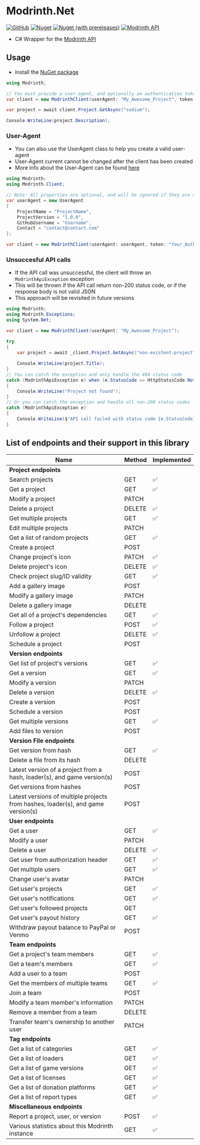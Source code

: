 # Modrinth.Net

[![GitHub](https://img.shields.io/github/license/Zechiax/Modrinth.Net?style=for-the-badge)](https://github.com/Zechiax/Modrinth.Net)
[![Nuget](https://img.shields.io/nuget/v/Modrinth.Net?style=for-the-badge)](https://www.nuget.org/packages/Modrinth.Net)
[![Nuget (with prereleases)](https://img.shields.io/nuget/vpre/Modrinth.Net?label=NuGet%20Pre-release&style=for-the-badge)](https://www.nuget.org/packages/Modrinth.Net)
[![Modrinth API](https://img.shields.io/badge/Modrinth%20API-v2.7.0-449C59?style=for-the-badge)](https://docs.modrinth.com/api-spec/)

- C# Wrapper for the [Modrinth API](https://docs.modrinth.com/api-spec/)

## Usage

- Install the [NuGet package](https://www.nuget.org/packages/Modrinth.Net)

```csharp
using Modrinth;

// You must provide a user-agent, and optionally an authentication token if you wish to access authenticated API endpoints
var client = new ModrinthClient(userAgent: "My_Awesome_Project", token: "Your_Authentication_Token");

var project = await client.Project.GetAsync("sodium");

Console.WriteLine(project.Description);
```

### User-Agent

- You can also use the UserAgent class to help you create a valid user-agent
- User-Agent current cannot be changed after the client has been created
- More info about the User-Agent can be found [here](https://docs.modrinth.com/api-spec/#section/User-Agents)

```csharp
using Modrinth;
using Modrinth.Client;

// Note: All properties are optional, and will be ignored if they are null or empty
var userAgent = new UserAgent
{
    ProjectName = "ProjectName",
    ProjectVersion = "1.0.0",
    GitHubUsername = "Username",
    Contact = "contact@contact.com"
};

var client = new ModrinthClient(userAgent: userAgent, token: "Your_Authentication_Token");
```

### Unsuccesful API calls

- If the API call was unsuccessful, the client will throw an `ModrinthApiException` exception
- This will be thrown if the API call return non-200 status code, or if the response body is not valid JSON
- This approach will be revisited in future versions

```csharp
using Modrinth;
using Modrinth.Exceptions;
using System.Net;

var client = new ModrinthClient(userAgent: "My_Awesome_Project");

try 
{
    var project = await _client.Project.GetAsync("non-existent-project");
    
    Console.WriteLine(project.Title);
}
// You can catch the exception and only handle the 404 status code
catch (ModrinthApiException e) when (e.StatusCode == HttpStatusCode.NotFound) 
{
    Console.WriteLine("Project not found");
}
// Or you can catch the exception and handle all non-200 status codes
catch (ModrinthApiException e)
{
    Console.WriteLine($"API call failed with status code {e.StatusCode}");
}
```

## List of endpoints and their support in this library

| Name                                 | Method | Implemented |
|--------------------------------------|--------|-------------|
| **Project endpoints** | |
| Search projects                      | GET    | ✅           |
| Get a project                        | GET    |  ✅           |
| Modify a project                     | PATCH  |             |
| Delete a project                     | DELETE |   ✅          |
| Get multiple projects                | GET    |   ✅          |
| Edit multiple projects               | PATCH  |             |
| Get a list of random projects        | GET    |   ✅          |
| Create a project                     | POST   |             |
| Change project's icon                | PATCH  |   ✅          |
| Delete project's icon                | DELETE |    ✅         |
| Check project slug/ID validity       | GET    |    ✅         |
| Add a gallery image                  | POST   |             |
| Modify a gallery image               | PATCH  |             |
| Delete a gallery image               | DELETE |             |
| Get all of a project's dependencies  | GET    |    ✅         |
| Follow a project                     | POST   |     ✅        |
| Unfollow a project                   | DELETE |      ✅       |
| Schedule a project                   | POST   |             |
| **Version endpoints** | |
| Get list of project's versions       | GET    |      ✅       |
| Get a version                        | GET    |      ✅       |
| Modify a version                     | PATCH  |             |
| Delete a version                     | DELETE |        ✅     |
| Create a version                     | POST   |             |
| Schedule a version                   | POST   |             |
| Get multiple versions                | GET    |         ✅    |
| Add files to version                 | POST   |             |
| **Version File endpoints** | |
| Get version from hash                | GET    |           ✅  |
| Delete a file from its hash          | DELETE |             |
| Latest version of a project from a hash, loader(s), and game version(s) | POST |             |
| Get versions from hashes             | POST   |             |
| Latest versions of multiple projects from hashes, loader(s), and game version(s) | POST |             |
| **User endpoints** | |
| Get a user                           | GET    |✅             |
| Modify a user                        | PATCH  |             |
| Delete a user                        | DELETE |✅             |
| Get user from authorization header   | GET    |✅             |
| Get multiple users                   | GET    |✅             |
| Change user's avatar                 | PATCH  |             |
| Get user's projects                  | GET    |✅             |
| Get user's notifications             | GET    |✅             |
| Get user's followed projects         | GET    |             |
| Get user's payout history            | GET    |✅             |
| Withdraw payout balance to PayPal or Venmo | POST |             |
| **Team endpoints** | |
| Get a project's team members         | GET    |✅             |
| Get a team's members                 | GET    |✅             |
| Add a user to a team                 | POST   |             |
| Get the members of multiple teams    | GET    |✅             |
| Join a team                          | POST   |             |
| Modify a team member's information   | PATCH  |             |
| Remove a member from a team          | DELETE |             |
| Transfer team's ownership to another user | PATCH |             |
| **Tag endpoints** | |
| Get a list of categories             | GET    |✅             |
| Get a list of loaders                | GET    |✅             |
| Get a list of game versions          | GET    |✅             |
| Get a list of licenses               | GET    |✅             |
| Get a list of donation platforms     | GET    |✅             |
| Get a list of report types           | GET    |✅             |
| **Miscellaneous endpoints** | |
| Report a project, user, or version   | POST   |✅             |
| Various statistics about this Modrinth instance | GET    |✅             |


